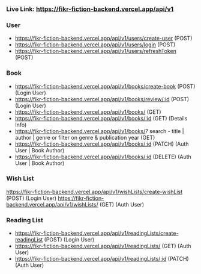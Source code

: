 ### Live Link: https://fikr-fiction-backend.vercel.app/api/v1

### User

- https://fikr-fiction-backend.vercel.app/api/v1/users/create-user (POST)
- https://fikr-fiction-backend.vercel.app/api/v1/users/login (POST)
- https://fikr-fiction-backend.vercel.app/api/v1/users/refreshToken (POST)

### Book

- https://fikr-fiction-backend.vercel.app/api/v1/books/create-book (POST) (Login User)
- https://fikr-fiction-backend.vercel.app/api/v1/books/review/:id (POST) (Login User)
- https://fikr-fiction-backend.vercel.app/api/v1/books/ (GET)
- https://fikr-fiction-backend.vercel.app/api/v1/books/:id (GET) (Details Info)
- https://fikr-fiction-backend.vercel.app/api/v1/books/? search - title | author | genre or filter on genre & publication year (GET)
- https://fikr-fiction-backend.vercel.app/api/v1/books/:id (PATCH) (Auth User | Book Author)
- https://fikr-fiction-backend.vercel.app/api/v1/books/:id (DELETE) (Auth User | Book Author)

### Wish List

https://fikr-fiction-backend.vercel.app/api/v1/wishLists/create-wishList (POST) (Login User)
https://fikr-fiction-backend.vercel.app/api/v1/wishLists/ (GET) (Auth User)

### Reading List

- https://fikr-fiction-backend.vercel.app/api/v1/readingLists/create-readingList (POST) (Login User)
- https://fikr-fiction-backend.vercel.app/api/v1/readingLists/ (GET) (Auth User)
- https://fikr-fiction-backend.vercel.app/api/v1/readingLists/:id (PATCH) (Auth User)
